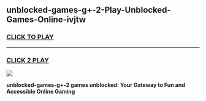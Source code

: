 
## unblocked-games-g+-2-Play-Unblocked-Games-Online-ivjtw
<h3>
<a href="https://premium76.site?title=unblocked-games-g+-2&ref=25A">CLICK TO PLAY</a></h3>
<hr>

<h3>
<a href="https://premium76.site?title=unblocked-games-g+-2&ref=25A">CLICK 2 PLAY</a>
  
</h3>

<a href="https://premium76.site?title=unblocked-games-g+-2&ref=25A"><img src="https://clearcache.store/games.png"></a>


**unblocked-games-g+-2 games unblocked: Your Gateway to Fun and Accessible Online Gaming**
